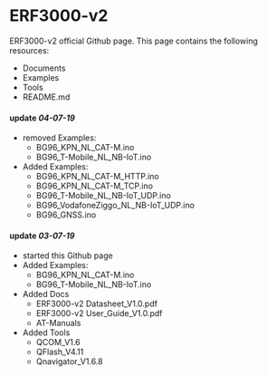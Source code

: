 # ERF3000-v2
ERF3000-v2 official Github page. 
This page contains the following resources: 
- Documents
- Examples
- Tools 
- README.md

#### update *04-07-19*

* removed Examples:
   - BG96_KPN_NL_CAT-M.ino
   - BG96_T-Mobile_NL_NB-IoT.ino
* Added Examples:
   - BG96_KPN_NL_CAT-M_HTTP.ino
   - BG96_KPN_NL_CAT-M_TCP.ino
   - BG96_T-Mobile_NL_NB-IoT_UDP.ino
   - BG96_VodafoneZiggo_NL_NB-IoT_UDP.ino
   - BG96_GNSS.ino

#### update *03-07-19*   

 * started this Github page
 * Added Examples:
   - BG96_KPN_NL_CAT-M.ino
   - BG96_T-Mobile_NL_NB-IoT.ino
 * Added Docs 
   - ERF3000-v2 Datasheet_V1.0.pdf 
   - ERF3000-v2 User_Guide_V1.0.pdf
   - AT-Manuals
 * Added Tools
   - QCOM_V1.6
   - QFlash_V4.11
   - Qnavigator_V1.6.8

